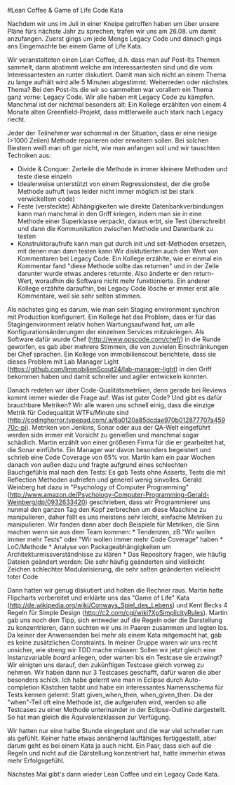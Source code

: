 #Lean Coffee & Game of Life Code Kata

Nachdem wir uns im Juli in einer Kneipe getroffen haben um über unsere Pläne fürs nächste Jahr zu sprechen, trafen wir uns am 26.08. um damit anzufangen. Zuerst gings um jede Menge Legacy Code und danach gings ans Eingemachte bei einem Game of Life Kata.

Wir veranstalteten einen Lean Coffee, d.h. dass man auf Post-Its Themen sammelt, dann abstimmt welche am Interessantesten sind und die vom Interessantesten an runter diskutiert. Damit man sich nicht an einem Thema zu lange aufhält wird alle 5 Minuten abgestimmt: Weiterreden oder nächstes Thema?
Bei den Post-Its die wir so sammelten war vorallem ein Thema ganz vorne: Legacy Code. Wir alle haben mit Legacy Code zu kämpfen. Manchmal ist der nichtmal besonders alt: Ein Kollege erzählten von einem 4 Monate alten Greenfield-Projekt, dass mittlerweile auch stark nach Legacy riecht.  

Jeder der Teilnehmer war schonmal in der Situation, dass er eine riesige (>1000 Zeilen) Methode reparieren oder erweitern sollen. Bei solchen Biestern weiß man oft gar nicht, wie man anfangen soll und wir tauschten Techniken aus:
   * Divide & Conquer: Zerteile die Methode in immer kleinere Methoden und teste diese einzeln
   * Idealerweise unterstützt von einem Regressionstest, der die große Methode aufruft (was leider nicht immer möglich ist bei stark verwickeltem code)
   * Feste (versteckte) Abhängigkeiten wie direkte Datenbankverbindungen kann man manchmal in den Griff kriegen, indem man sie in eine Methode einer Superklasse verpackt, daraus erbt, sie  Test überschreibt und dann die Kommunikation zwischen Methode und Datenbank zu testen
   * Konstruktoraufrufe kann man gut durch init und set-Methoden ersetzen, mit denen man dann testen kann
Wir disktutierten auch den Wert von Kommentaren bei Legacy Code. Ein Kollege erzählte, wie er einmal ein Kommentar fand "diese Methode sollte das returnen" und in der Zeile darunter wurde etwas anderes returnte. Also änderte er den return-Wert, woraufhin die Software nicht mehr funktionierte. Ein anderer Kollege erzählte daraufhin, bei Legacy Code lösche er immer erst alle Kommentare, weil sie sehr selten stimmen.

Als nächstes ging es darum, wie man sein Staging environment synchron mit Production konfiguriert. Ein Kollege hat das Problem, dass er für das Stagingenvironment relativ hohen Wartungsaufwand hat, um alle Konfigurationsänderungen der einzelnen Services mitzukriegen. Als Software dafür wurde Chef (http://www.opscode.com/chef/) in die Runde geworfen, es gab aber mehrere Stimmen, die von zuvielen Einschränkungen bei Chef sprachen. Ein Kollege von immobilienscout berichtete, dass sie dieses Problem mit Lab Manager Light (https://github.com/ImmobilienScout24/lab-manager-light) in den Griff bekommen haben und damit schneller und agiler entwickeln konnten.

Danach redeten wir über Code-Qualitätsmetriken, denn gerade bei Reviews kommt immer wieder die Frage auf: Was ist guter Code? Und gibt es dafür brauchbare Metriken?
Wir alle waren uns schnell einig, dass die einzige Metrik für Codequalität WTFs/Minute sind (http://codinghorror.typepad.com/.a/6a0120a85dcdae970b012877707a45970c-pi). Metriken von Jenkins, Sonar oder aus der QA-Welt eingeführt werden sidn immer mit Vorsicht zu genießen und manchmal sogar schädlich. Martin erzählt von einer größeren Firma für die er gearbeitet hat, die Sonar einführte. Ein Manager war davon besonders begeistert und schrieb eine Code Coverage von 65% vor. Martin kam ein paar Wochen danach von außen dazu und fragte aufgrund eines schlechten Bauchgefühls mal nach den Tests: Es gab Tests ohne Asserts, Tests die mit Reflection Methoden aufriefen und generell wenig sinvolles.
Gerald Weinberg hat dazu in "Psychology of Computer Programming" (http://www.amazon.de/Psychology-Computer-Programming-Gerald-Weinberg/dp/0932633420) geschrieben, dass wir Programmierer uns nunmal den ganzen Tag den Kopf zerbrechen um diese Maschine zu manipulieren, daher fällt es uns meistens sehr leicht, einfache Metriken zu manipulieren.
Wir fanden dann aber doch Beispiele für Metriken, die Sinn machen wenn sie aus dem Team kommen:
	* Tendenzen, zB "Wir wollen immer mehr Tests" oder "Wir wollen immer mehr Code Coverage" haben
	* LoC/Methode
	* Analyse von Packageabhängigkeiten um Architekturmissverständnisse zu klären
	* Das Repository fragen, wie häufig Dateien geändert werden: Die sehr häufig geänderten sind vielleicht Zeichen schlechter Modularisierung, die sehr selten geänderten vielleicht toter Code

Dann hatten wir genug diskutiert und holten die Rechner raus. Martin hatte Flipcharts vorbereitet und erklärte uns das "Game of Life" Kata (http://de.wikipedia.org/wiki/Conways_Spiel_des_Lebens) und Kent Becks 4 Regeln für Simple Design (http://c2.com/cgi/wiki?XpSimplicityRules). Martin gab uns noch den Tipp, sich entweder auf die Regeln oder die Darstellung zu konzentrieren, dann suchten wir uns in Paaren zusammen und legten los. Da keiner der Anwensenden bei mehr als einem Kata mitgemacht hat, gab es keine zusätzlichen Constraints. 
In meiner Gruppe waren wir uns recht unsicher, wie streng wir TDD mache müssen: Sollen wir jetzt gleich eine Instanzvariable *board* anlegen, oder warten bis ein Testcase sie erzwingt? Wir einigten uns darauf, den zukünftigen Testcase gleich vorweg zu nehmen. Wir haben dann nur 3 Testcases geschafft, dafür waren die aber besonders schick. Ich habe gelernt wie man in Eclipse durch Auto-completion Kästchen tabbt und habe ein interessantes Namensschema für Tests kennen gelernt: Statt given_when_then, when_given_then. Da der "when"-Teil oft eine Methode ist, die aufgerufen wird, werden so alle Testcases zu einer Methode unterinander in der Eclipse-Outline dargestellt. So hat man gleich die Äquivalenzklassen zur Verfügung.

Wir hatten nur eine halbe Stunde eingeplant und die war viel schneller rum als gefühlt. Keiner hatte etwas annähernd lauffähiges fertiggestellt, aber darum geht es bei einem Kata ja auch nicht. Ein Paar, dass sich auf die Regeln und nicht auf die Darstellung konzentriert hat, hatte immerhin etwas mehr Erfolgsgefühl. 

Nächstes Mal gibt's dann wieder Lean Coffee und ein Legacy Code Kata.